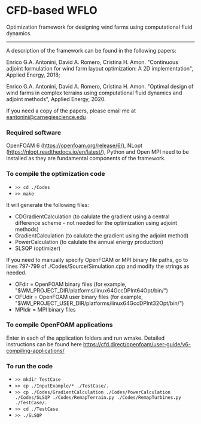# CFD-based WFLO

Optimization framework for designing wind farms using computational fluid dynamics.

---

A description of the framework can be found in the following papers:

Enrico G.A. Antonini, David A. Romero, Cristina H. Amon. "Continuous adjoint formulation for wind farm layout optimization: A 2D implementation", Applied Energy, 2018;

Enrico G.A. Antonini, David A. Romero, Cristina H. Amon. "Optimal design of wind farms in complex terrains using computational fluid dynamics and adjoint methods", Applied Energy, 2020.

If you need a copy of the papers, please email me at eantonini@carnegiescience.edu


### Required software

OpenFOAM 6 (https://openfoam.org/release/6/), NLopt (https://nlopt.readthedocs.io/en/latest/), Python and Open MPI need to be installed as they are fundamental components of the framework.


### To compile the optimization code

* `>> cd ./Codes`
* `>> make`

It will generate the following files:
- CDGradientCalculation (to calulate the gradient using a central difference scheme - not needed for the optimization using adjoint methods)
- GradientCalculation (to calulate the gradient using the adjoint method)
- PowerCalculation (to calulate the annual energy production)
- SLSQP (optimizer)


If you need to manually specify OpenFOAM or MPI binary file paths, go to lines 797-799 of ./Codes/Source/Simulation.cpp and modify the strings as needed.
- OFdir = OpenFOAM binary files (for example, "$WM_PROJECT_DIR/platforms/linux64GccDPInt64Opt/bin/")
- OFUdir = OpenFOAM user binary files (for example, "$WM_PROJECT_USER_DIR/platforms/linux64GccDPInt32Opt/bin/")
- MPIdir = MPI binary files


### To compile OpenFOAM applications

Enter in each of the application folders and run wmake. Detailed instructions can be found here https://cfd.direct/openfoam/user-guide/v6-compiling-applications/


### To run the code

* `>> mkdir TestCase`
* `>> cp ./InputExample/* ./TestCase/.`
* `>> cp ./Codes/GradientCalculation ./Codes/PowerCalculation ./Codes/SLSQP ./Codes/RemapTerrain.py ./Codes/RemapTurbines.py ./TestCase/.`
* `>> cd ./TestCase`
* `>> ./SLSQP`
